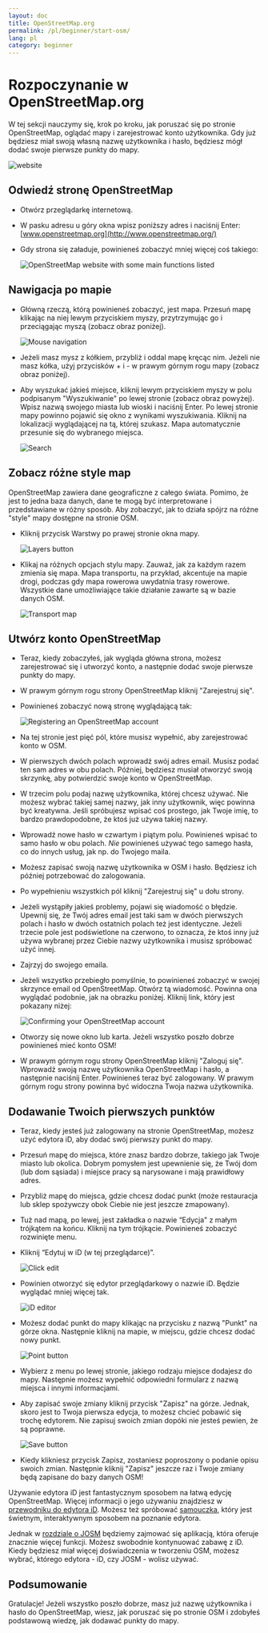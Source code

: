 ```yaml
---
layout: doc
title: OpenStreetMap.org
permalink: /pl/beginner/start-osm/
lang: pl
category: beginner
---
```


Rozpoczynanie w OpenStreetMap.org
====================================


W tej sekcji nauczymy się, krok po kroku, jak poruszać się po stronie OpenStreetMap, oglądać mapy i zarejestrować konto użytkownika. Gdy już będziesz miał swoją własną nazwę użytkownika i hasło, będziesz mógł dodać swoje pierwsze punkty do mapy.

![website][]

Odwiedź stronę OpenStreetMap
-------------------------------

-   Otwórz przeglądarkę internetową.
-   W pasku adresu u góry okna wpisz poniższy adres i naciśnij Enter:
    [www.openstreetmap.org](http://www.openstreetmap.org/)
-   Gdy strona się załaduje, powinieneś zobaczyć mniej więcej coś takiego:

    ![OpenStreetMap website with some main functions listed][]

Nawigacja po mapie
----------------

-   Główną rzeczą, którą powinieneś zobaczyć, jest mapa. Przesuń mapę klikając na niej lewym przyciskiem myszy, przytrzymując go i przeciągając myszą (zobacz obraz poniżej).

    ![Mouse navigation][]

-   Jeżeli masz mysz z kółkiem, przybliż i oddal mapę kręcąc nim. Jeżeli nie masz kółka, użyj przycisków + i - w prawym górnym rogu mapy (zobacz obraz poniżej).
-   Aby wyszukać jakieś miejsce, kliknij lewym przyciskiem myszy w polu podpisanym "Wyszukiwanie" po lewej stronie (zobacz obraz powyżej). Wpisz nazwą swojego miasta lub wioski i naciśnij Enter. Po lewej stronie mapy powinno pojawić się okno z wynikami wyszukiwania. Kliknij na lokalizacji wyglądającej na tą, której szukasz. Mapa automatycznie przesunie się do wybranego miejsca.

    ![Search][]
   

Zobacz różne style map
------------------------

OpenStreetMap zawiera dane geograficzne z całego świata. Pomimo, że jest to jedna baza danych, dane te mogą być interpretowane i przedstawiane w różny sposób. Aby zobaczyć, jak to działa spójrz na różne "style" mapy dostępne na stronie OSM.

-   Kliknij przycisk Warstwy po prawej stronie okna mapy.

    ![Layers button][]

-   Klikaj na różnych opcjach stylu mapy. Zauważ, jak za każdym razem zmienia się mapa. Mapa transportu, na przykład, akcentuje na mapie drogi, podczas gdy mapa rowerowa uwydatnia trasy rowerowe. Wszystkie dane umożliwiające takie działanie zawarte są w bazie danych OSM.

    ![Transport map][]

Utwórz konto OpenStreetMap
-------------------------------

-   Teraz, kiedy zobaczyłeś, jak wygląda główna strona, możesz zarejestrować się i utworzyć konto, a następnie dodać swoje pierwsze punkty do mapy.
-   W prawym górnym rogu strony OpenStreetMap kliknij "Zarejestruj się".
-   Powinieneś zobaczyć nową stronę wyglądającą tak:

    ![Registering an OpenStreetMap account][]

-   Na tej stronie jest pięć pól, które musisz wypełnić, aby zarejestrować konto w OSM.
-   W pierwszych dwóch polach wprowadź swój adres email. Musisz podać ten sam adres w obu polach. Później, będziesz musiał otworzyć swoją skrzynkę, aby potwierdzić swoje konto w OpenStreetMap.
-   W trzecim polu podaj nazwę użytkownika, której chcesz używać. Nie możesz wybrać takiej samej nazwy, jak inny użytkownik, więc powinna być kreatywna. Jeśli spróbujesz wpisać coś prostego, jak Twoje imię, to bardzo prawdopodobne, że ktoś już używa takiej nazwy.
-   Wprowadź nowe hasło w czwartym i piątym polu. Powinieneś wpisać to samo hasło w obu polach. *Nie* powinieneś używać tego samego hasła, co do innych usług, jak np. do Twojego maila.
-   Możesz zapisać swoją nazwę użytkownika w OSM i hasło. Będziesz ich później potrzebować do zalogowania.
-   Po wypełnieniu wszystkich pól kliknij "Zarejestruj się" u dołu strony.
-   Jeżeli wystąpiły jakieś problemy, pojawi się wiadomość o błędzie. Upewnij się, że Twój adres email jest taki sam w dwóch pierwszych polach i hasło w dwóch ostatnich polach też jest identyczne. Jeżeli trzecie pole jest podświetlone na czerwono, to oznacza, że ktoś inny już używa wybranej przez Ciebie nazwy użytkownika i musisz spróbować użyć innej.
-   Zajrzyj do swojego emaila.
-   Jeżeli wszystko przebiegło pomyślnie, to powinieneś zobaczyć w swojej skrzynce email od OpenStreetMap. Otwórz tą wiadomość. Powinna ona wyglądać podobnie, jak na obrazku poniżej. Kliknij link, który jest pokazany niżej:

    ![Confirming your OpenStreetMap account][]

-   Otworzy się nowe okno lub karta. Jeżeli wszystko poszło dobrze powinieneś mieć konto OSM!
-   W prawym górnym rogu strony OpenStreetMap kliknij "Zaloguj się".  Wprowadź swoją nazwę użytkownika OpenStreetMap i hasło, a następnie naciśnij Enter. Powinieneś teraz być zalogowany. W prawym górnym rogu strony powinna być widoczna Twoja nazwa użytkownika.

Dodawanie Twoich pierwszych punktów
------------------------

-   Teraz, kiedy jesteś już zalogowany na stronie OpenStreetMap, możesz użyć edytora iD, aby dodać swój pierwszy punkt do mapy.
-   Przesuń mapę do miejsca, które znasz bardzo dobrze, takiego jak Twoje miasto lub okolica. Dobrym pomysłem jest upewnienie się, że Twój dom (lub dom sąsiada) i miejsce pracy są narysowane i mają prawidłowy adres. 
-   Przybliż mapę do miejsca, gdzie chcesz dodać punkt (może restauracja lub sklep spożywczy obok Ciebie nie jest jeszcze zmapowany).
-   Tuż nad mapą, po lewej, jest zakładka o nazwie “Edycja" z małym trójkątem na końcu. Kliknij na tym trójkącie. Powinieneś zobaczyć rozwinięte menu.
-   Kliknij “Edytuj w iD (w tej przeglądarce)”.

    ![Click edit][]

-   Powinien otworzyć się edytor przeglądarkowy o nazwie iD. Będzie wyglądać mniej więcej tak.

    ![iD editor][]

-   Możesz dodać punkt do mapy klikając na przycisku z nazwą "Punkt" na górze okna. Następnie kliknij na mapie, w miejscu, gdzie chcesz dodać nowy punkt.

    ![Point button][]    

-   Wybierz z menu po lewej stronie, jakiego rodzaju miejsce dodajesz do mapy. Następnie możesz wypełnić odpowiedni formularz z nazwą miejsca i innymi informacjami.
-   Aby zapisać swoje zmiany kliknij przycisk "Zapisz" na górze. Jednak, skoro jest to Twoja pierwsza edycja, to możesz chcieć pobawić się trochę edytorem. Nie zapisuj swoich zmian dopóki nie jesteś pewien, że są poprawne.

    ![Save button][]    

-   Kiedy klikniesz przycisk Zapisz, zostaniesz poproszony o podanie opisu swoich zmian. Następnie kliknij "Zapisz" jeszcze raz i Twoje zmiany będą zapisane do bazy danych OSM!


Używanie edytora iD jest fantastycznym sposobem na łatwą edycję OpenStreetMap. Więcej informacji o jego używaniu znajdziesz w [przewodniku do edytora iD](/pl/beginner/id-editor/). Możesz też spróbować [samouczka](http://www.openstreetmap.org/edit?editor=id#walkthrough=true), który jest świetnym, interaktywnym sposobem na poznanie edytora.

Jednak w [rozdziale o JOSM](/pl/josm/) będziemy zajmować się aplikacją, która oferuje znacznie więcej funkcji. Możesz swobodnie kontynuować zabawę z iD. Kiedy będziesz miał więcej doświadczenia w tworzeniu OSM, możesz wybrać, którego edytora - iD, czy JOSM - wolisz używać.

Podsumowanie
-------

Gratulacje! Jeżeli wszystko poszło dobrze, masz już nazwę użytkownika i hasło do OpenStreetMap, wiesz, jak poruszać się po stronie OSM i zdobyłeś podstawową wiedzę, jak dodawać punkty do mapy.



[website]: /images/beginner/start-osm_website.png
[OpenStreetMap website with some main functions listed]: /images/beginner/osm-website-main-functions.png
[Mouse navigation]: /images/beginner/mouse-navigation.png
[Search]: /images/beginner/search.png
[Layers button]: /images/beginner/layers.png
[Transport map]: /images/beginner/transport-map.png
[Registering an OpenStreetMap account]: /images/beginner/registering-account.png
[Confirming your OpenStreetMap account]: /images/beginner/confirming-account.png
[Click edit]: /images/beginner/click-edit.png
[iD editor]: /images/beginner/id-editor.png
[Point button]: /images/beginner/point-button.png
[Save button]: /images/beginner/save-button.png